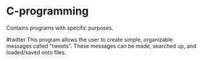 # C-programming
Contains programs with specific purposes.

#twitter
This program allows the user to create simple, organizable messages called "tweets". These messages can be made, searched up, and loaded/saved onto files.

